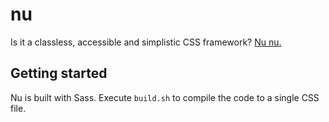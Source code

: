 # nu

Is it a classless, accessible and simplistic CSS framework? [Nu nu.](https://de.wikipedia.org/wiki/Nu_(Interjektion))

## Getting started

Nu is built with Sass. Execute `build.sh` to compile the code to a single CSS file.